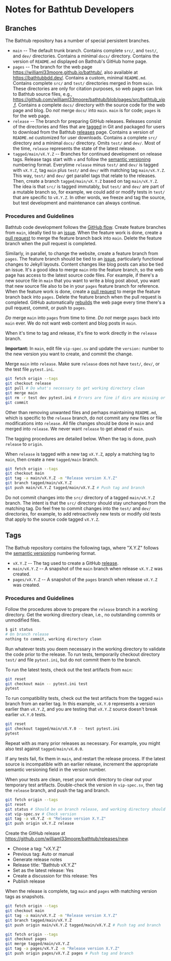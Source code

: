# Notes for Bathtub Developers

## Branches
The Bathtub repository has a number of special persistent branches.
* `main` -- The default trunk branch.
  Contains complete `src/`, and `test/`, and `dev/` directories.
  Contains a minimal `docs/` directory.
  Contains the version of `README.md` displayed on Bathtub's GitHub home page.
* `pages` -- The branch for the web page <https://williaml33moore.github.io/bathtub/>, also available at <https://bathtubbdd.dev/>.
  Contains a custom, minimal `README.md`.
  Contains complete `src/` and `test/` directories merged in from `main`.
  These directories are only for citation purposes, so web pages can link to Bathtub source files, e.g., <https://github.com/williaml33moore/bathtub/blob/pages/src/bathtub_vip.f>.
  Contains a complete `docs/` directory with the source code for the web page and blog.
  Do _not_ merge `docs/` into `main`.
  `main` is for code; `pages` is for the web page.
* `release` -- The branch for preparing GitHub releases.
  Releases consist of the directories and files that are [tagged](https://github.com/williaml33moore/bathtub/tags) in Git and packaged for users to download from the Bathtub [releases](https://github.com/williaml33moore/bathtub/releases) page.
  Contains a version of `README.md` customized for user downloads.
  Contains a complete `src/` directory and a minimal `docs/` directory.
  Omits `test/` and `dev/`.
  Most of the time, `release` represents the state of the latest release.
* `tagged/main/vX.Y.Z` -- Branches for continued development on release tags.
  Release tags start with `v` and follow the [semantic versioning](https://semver.org/) numbering format.
  Everytime `release` minus `test/` and `dev/` is tagged with `vX.Y.Z`, tag `main` plus `test/` and `dev/` with matching tag `main/vX.Y.Z`.
  This way, `test/` and `dev/` get parallel tags that relate to the releases.
  Then, create a branch `tagged/main/vX.Y.Z` based on tag `main/vX.Y.Z`.
  The idea is that `src/` is tagged immutably, but `test/` and `dev/` are part of a mutable branch so, for example, we could add or modify tests in `test/` that are specific to `vX.Y.Z`.
  In other words, we freeze and tag the source, but test development and maintenance can always continue.

### Procedures and Guidelines
Bathtub code development follows the [GitHub flow](https://docs.github.com/en/get-started/using-github/github-flow).
Create feature branches from `main`, ideally tied to an [issue](https://github.com/williaml33moore/bathtub/issues).
When the feature work is done, create a [pull request](https://github.com/williaml33moore/bathtub/pulls) to merge the feature branch back into `main`.
Delete the feature branch when the pull request is completed.

Similarly, in parallel, to change the website, create a feature branch from `pages`.
The feature branch should be tied to an [issue](https://github.com/williaml33moore/bathtub/issues), particularly functional changes to Jekyll layouts.
Content changes like blog posts can also be tied an issue.
It's a good idea to merge `main` into the feature branch, so the web page has access to the latest source code files.
For example, if there's a new source file in `main` that you want to write a blog post about, you want that new source file also to be in your `pages` feature branch for reference.
When the feature work is done, create a [pull request](https://github.com/williaml33moore/bathtub/pulls) to merge the feature branch back into `pages`.
Delete the feature branch when the pull request is completed.
GitHub automatically [rebuilds](https://github.com/williaml33moore/bathtub/actions) the web page every time there's a pull request, commit, or push to `pages`.

_Do_ merge `main` into `pages` from time to time.
_Do not_ merge `pages` back into `main` ever.
We do not want web content and blog posts in `main`.

When it's time to tag and release, it's fine to work directly in the `release` branch.

__Important:__ In `main`, edit file `vip-spec.sv` and update the `version:` number to the new version you want to create, and commit the change.

Merge `main` into `release`.
Make sure `release` does not have `test/`, `dev/`, or the test file `pytest.ini`.
```sh
git fetch origin --tags
git checkout release
git pull # Do what's necessary to get working directory clean
git merge main
git rm -r test dev pytest.ini # Errors are fine if dirs are missing or unmanaged
git commit
```
Other than removing unwanted files and perhaps maintaining `README.md`, which is specific to the `release` branch, do not commit any new files or file modifications into `release`.
All file changes should be done in `main` and merged into `release`.
We never want `release` to get ahead of `main`.

The tagging procedures are detailed below.
When the tag is done, push `release` to `origin`.

When `release` is tagged with a new tag `vX.Y.Z`, apply a matching tag to `main`, then create a new `tagged/main` branch.
```sh
git fetch origin --tags
git checkout main
git tag -a main/vX.Y.Z -m "Release version X.Y.Z"
git branch tagged/main/vX.Y.Z
git push main/vX.Y.Z tagged/main/vX.Y.Z # Push tag and branch
```
Do not commit changes into the `src/` directory of a tagged `main/vX.Y.Z` branch.
The intent is that the `src/` directory should stay unchanged from the matching tag.
Do feel free to commit changes into the `test/` and `dev/` directories, for example, to add retroactively new tests or modify old tests that apply to the source code tagged `vX.Y.Z`.

## Tags
The Bathub repository contains the following tags, where "X.Y.Z" follows the [semantic versioning](https://semver.org/) numbering format.
* `vX.Y.Z` -- The tag used to create a GitHub [release](https://github.com/williaml33moore/bathtub/releases/new).
* `main/vX.Y.Z` -- A snapshot of the `main` branch when release `vX.Y.Z` was created.
* `pages/vX.Y.Z` -- A snapshot of the `pages` branch when release `vX.Y.Z` was created.

### Procedures and Guidelines
Follow the procedures above to prepare the `release` branch in a working directory.
Get the working directory clean, i.e., no outstanding commits or unmodified files.
```sh
$ git status
# On branch release
nothing to commit, working directory clean
```
Run whatever tests you deem necessary in the working directory to validate the code prior to the release.
To run tests, temporarily checkout directory `test/` and file `pytest.ini`, but do not commit them to the branch.

To run the latest tests, check out the test artifacts from `main`:
```sh
git reset
git checkout main -- pytest.ini test
pytest
```

To run compatibility tests, check out the test artifacts from the tagged `main` branch from an earlier tag. In this example, `vX.Y.0` represents a version earlier than `vX.Y.Z`, and you are testing that `vX.Y.Z` source doesn't break earlier `vX.Y.0` tests.
```sh
git reset
git checkout tagged/main/vX.Y.0 -- test pytest.ini
pytest
```
Repeat with as many prior releases as necessary.
For example, you might also test against `tagged/main/vX.0.0`.

If any tests fail, fix them in `main`, and restart the release process.
If the latest source is incompatible with an earlier release, increment the appropriate semantic versioning field in the version number.

When your tests are clean, reset your work directory to clear out your temporary test artifacts.
Double-check the version in `vip-spec.sv`, then tag the `release` branch, and push the tag and branch.
```sh
git fetch origin --tags
git reset
git status # Should be on branch release, and working directory should be clean and up-to-date
cat vip-spec.sv # Check version
git tag -a vX.Y.Z -m "Release version X.Y.Z"
git push origin vX.Y.Z release
```
Create the GitHub release at <https://github.com/williaml33moore/bathtub/releases/new>.
* Choose a tag: "vX.Y.Z"
* Previous tag: Auto or manual
* Generate release notes
* Release title: "Bathtub vX.Y.Z"
* Set as the latest release: Yes
* Create a discussion for this release: Yes
* Publish release

When the release is complete, tag `main` and `pages` with matching version tags as snapshots.
```sh
git fetch origin --tags
git checkout main
git tag -a main/vX.Y.Z -m "Release version X.Y.Z"
git branch tagged/main/vX.Y.Z
git push origin main/vX.Y.Z tagged/main/vX.Y.Z # Push tag and branch
```
```sh
git fetch origin --tags
git checkout pages
git merge tagged/main/vX.Y.Z
git tag -a pages/vX.Y.Z -m "Release version X.Y.Z"
git push origin pages/vX.Y.Z pages # Push tag and branch
```
